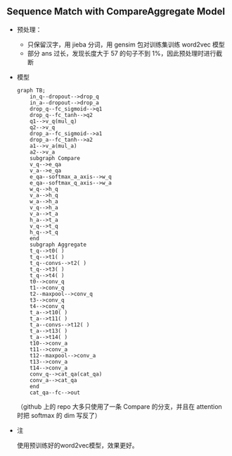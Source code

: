 ## Sequence Match with CompareAggregate Model

* 预处理：

    * 只保留汉字，用 jieba 分词，用 gensim 包对训练集训练 word2vec 模型
    * 部分 ans 过长，发现长度大于 57 的句子不到 1%，因此预处理时进行截断

* 模型

    ```mermaid
    graph TB;
    	in_q--dropout-->drop_q
    	in_a--dropout-->drop_a
    	drop_q--fc_sigmoid-->q1
    	drop_q--fc_tanh-->q2
    	q1-->v_q(mul_q)
    	q2-->v_q
    	drop_a--fc_sigmoid-->a1
    	drop_a--fc_tanh-->a2
    	a1-->v_a(mul_a)
    	a2-->v_a
    	subgraph Compare
    	v_q-->e_qa
    	v_a-->e_qa
    	e_qa--softmax_a_axis-->w_q
    	e_qa--softmax_q_axis-->w_a
    	w_q-->h_q
    	v_a-->h_q
    	w_a-->h_a
    	v_q-->h_a
    	v_a-->t_a
    	h_a-->t_a
    	v_q-->t_q
    	h_q-->t_q
    	end
    	subgraph Aggregate
    	t_q-->t0( )
    	t_q-->t1( )
    	t_q--convs-->t2( )
    	t_q-->t3( )
    	t_q-->t4( )
    	t0-->conv_q
    	t1-->conv_q
    	t2--maxpool-->conv_q
    	t3-->conv_q
    	t4-->conv_q
    	t_a-->t10( )
    	t_a-->t11( )
    	t_a--convs-->t12( )
    	t_a-->t13( )
    	t_a-->t14( )
    	t10-->conv_a
    	t11-->conv_a
    	t12--maxpool-->conv_a
    	t13-->conv_a
    	t14-->conv_a
    	conv_q-->cat_qa(cat_qa)
    	conv_a-->cat_qa
    	end
    	cat_qa--fc-->out
    ```

    （github 上的 repo 大多只使用了一条 Compare 的分支，并且在 attention 时把 softmax 的 dim 写反了）

* 注

    使用预训练好的word2vec模型，效果更好。